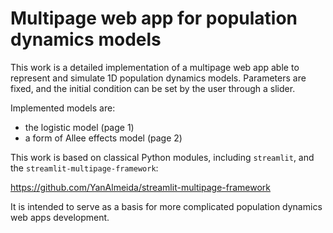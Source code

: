 # Multipage web app for population dynamics models

This work is a detailed implementation of a multipage web app able to represent and simulate 1D population dynamics models. Parameters are fixed, and the initial condition can be set by the user through a slider.

Implemented models are:
- the logistic model (page 1)
- a form of Allee effects model (page 2)

This work is based on classical Python modules, including `streamlit`, and the `streamlit-multipage-framework`:

https://github.com/YanAlmeida/streamlit-multipage-framework

It is intended to serve as a basis for more complicated population dynamics web apps development.
